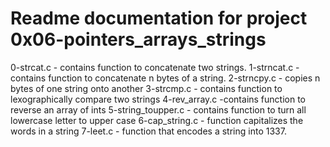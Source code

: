 # Readme documentation for project 0x06-pointers_arrays_strings
0-strcat.c - contains function to concatenate two strings.
1-strncat.c - contains function to concatenate n bytes of a string.
2-strncpy.c - copies n bytes of one string onto another
3-strcmp.c - contains function to lexographically compare two strings
4-rev_array.c -contains function to reverse an array of ints
5-string_toupper.c - contains function to turn all lowercase letter to upper case
6-cap_string.c - function capitalizes the words in a string
7-leet.c - function that encodes a string into 1337.
